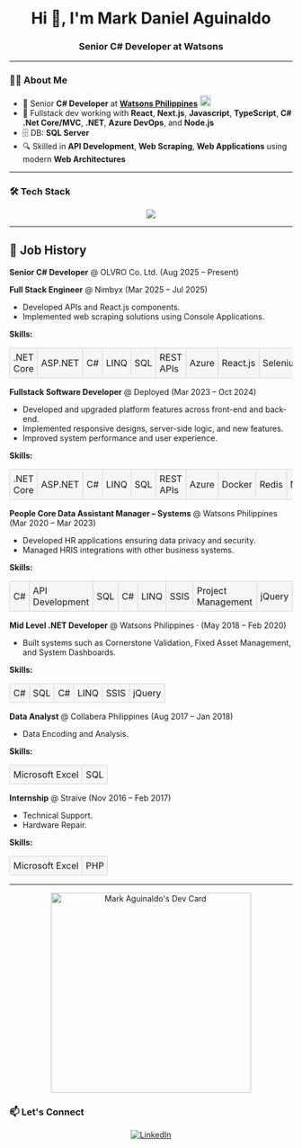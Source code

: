 <h1 align="center">Hi 👋, I'm Mark Daniel Aguinaldo</h1>
<h3 align="center">Senior C# Developer at Watsons</h3>

---

### 🧑‍💻 About Me

- 💼 Senior **C# Developer** at <a href="https://www.linkedin.com/company/watsonsphilippines/posts/?feedView=all" target="_blank"><strong>Watsons Philippines</strong></a> <img src="https://media.licdn.com/dms/image/v2/D560BAQHhZAa3g4P42A/company-logo_200_200/company-logo_200_200/0/1690879010455/watsonsphilippines_logo?e=1757548800&v=beta&t=VgX1MhpOVV2KFRE-78vu_zZAdl4AMzknZ0MwD7e-jIg" alt="Watsons Logo" width="20" height="20" />
- 🧩 Fullstack dev working with **React**, **Next.js**, **Javascript**, **TypeScript**, **C# .Net Core/MVC**, **.NET**, **Azure DevOps**, and **Node.js**
- 🗄️  DB: **SQL Server**
- 🔍 Skilled in **API Development**, **Web Scraping**, **Web Applications** using modern **Web Architectures**

---

### 🛠️ Tech Stack

<p align="center">
  <img src="https://skillicons.dev/icons?i=cs,dotnet,nodejs,react,nextjs,ts,js,html,css,azure,git,vscode" />
</p>

---

## 💼 Job History

**Senior C# Developer** @ OLVRO Co. Ltd. (Aug 2025 – Present)

**Full Stack Engineer** @ Nimbyx (Mar 2025 – Jul 2025)  
- Developed APIs and React.js components.  
- Implemented web scraping solutions using Console Applications.    

**Skills:**
  <table>
  <tr>
    <td style="border:1px solid #d3d3d3; border-radius:8px; padding:6px; background-color:#f6f6f6;">.NET Core</td>
    <td style="border:1px solid #d3d3d3; border-radius:8px; padding:6px; background-color:#f6f6f6;">ASP.NET</td>
    <td style="border:1px solid #d3d3d3; border-radius:8px; padding:6px; background-color:#f6f6f6;">C#</td>
    <td style="border:1px solid #d3d3d3; border-radius:8px; padding:6px; background-color:#f6f6f6;">LINQ</td>
    <td style="border:1px solid #d3d3d3; border-radius:8px; padding:6px; background-color:#f6f6f6;">SQL</td>
    <td style="border:1px solid #d3d3d3; border-radius:8px; padding:6px; background-color:#f6f6f6;">REST APIs</td>
    <td style="border:1px solid #d3d3d3; border-radius:8px; padding:6px; background-color:#f6f6f6;">Azure</td>
    <td style="border:1px solid #d3d3d3; border-radius:8px; padding:6px; background-color:#f6f6f6;">React.js</td>
    <td style="border:1px solid #d3d3d3; border-radius:8px; padding:6px; background-color:#f6f6f6;">Selenium</td>
    <td style="border:1px solid #d3d3d3; border-radius:8px; padding:6px; background-color:#f6f6f6;">Node.js</td>
  </tr>
</table>
  
**Fullstack Software Developer** @ Deployed (Mar 2023 – Oct 2024)
- Developed and upgraded platform features across front-end and back-end.  
- Implemented responsive designs, server-side logic, and new features.  
- Improved system performance and user experience.    

**Skills:**
  <table>
  <tr>
    <td style="border:1px solid #d3d3d3; border-radius:8px; padding:6px; background-color:#f6f6f6;">.NET Core</td>
    <td style="border:1px solid #d3d3d3; border-radius:8px; padding:6px; background-color:#f6f6f6;">ASP.NET</td>
    <td style="border:1px solid #d3d3d3; border-radius:8px; padding:6px; background-color:#f6f6f6;">C#</td>
    <td style="border:1px solid #d3d3d3; border-radius:8px; padding:6px; background-color:#f6f6f6;">LINQ</td>
    <td style="border:1px solid #d3d3d3; border-radius:8px; padding:6px; background-color:#f6f6f6;">SQL</td>
    <td style="border:1px solid #d3d3d3; border-radius:8px; padding:6px; background-color:#f6f6f6;">REST APIs</td>
    <td style="border:1px solid #d3d3d3; border-radius:8px; padding:6px; background-color:#f6f6f6;">Azure</td>
    <td style="border:1px solid #d3d3d3; border-radius:8px; padding:6px; background-color:#f6f6f6;">Docker</td>
    <td style="border:1px solid #d3d3d3; border-radius:8px; padding:6px; background-color:#f6f6f6;">Redis</td>
    <td style="border:1px solid #d3d3d3; border-radius:8px; padding:6px; background-color:#f6f6f6;">Node.js</td>
  </tr>
</table>

**People Core Data Assistant Manager – Systems** @ Watsons Philippines (Mar 2020 – Mar 2023)
- Developed HR applications ensuring data privacy and security.  
- Managed HRIS integrations with other business systems.    

**Skills:**
  <table>
  <tr>
    <td style="border:1px solid #d3d3d3; border-radius:8px; padding:6px; background-color:#f6f6f6;">C#</td>
    <td style="border:1px solid #d3d3d3; border-radius:8px; padding:6px; background-color:#f6f6f6;">API Development</td>
    <td style="border:1px solid #d3d3d3; border-radius:8px; padding:6px; background-color:#f6f6f6;">SQL</td>
    <td style="border:1px solid #d3d3d3; border-radius:8px; padding:6px; background-color:#f6f6f6;">C#</td>
    <td style="border:1px solid #d3d3d3; border-radius:8px; padding:6px; background-color:#f6f6f6;">LINQ</td>
    <td style="border:1px solid #d3d3d3; border-radius:8px; padding:6px; background-color:#f6f6f6;">SSIS</td>
    <td style="border:1px solid #d3d3d3; border-radius:8px; padding:6px; background-color:#f6f6f6;">Project Management</td>
    <td style="border:1px solid #d3d3d3; border-radius:8px; padding:6px; background-color:#f6f6f6;">jQuery </td>
  </tr>
</table>

**Mid Level .NET Developer** @ Watsons Philippines · (May 2018 – Feb 2020) 
- Built systems such as Cornerstone Validation, Fixed Asset Management, and System Dashboards.    

**Skills:**
  <table>
  <tr>
    <td style="border:1px solid #d3d3d3; border-radius:8px; padding:6px; background-color:#f6f6f6;">C#</td>
    <td style="border:1px solid #d3d3d3; border-radius:8px; padding:6px; background-color:#f6f6f6;">SQL</td>
    <td style="border:1px solid #d3d3d3; border-radius:8px; padding:6px; background-color:#f6f6f6;">C#</td>
    <td style="border:1px solid #d3d3d3; border-radius:8px; padding:6px; background-color:#f6f6f6;">LINQ</td>
    <td style="border:1px solid #d3d3d3; border-radius:8px; padding:6px; background-color:#f6f6f6;">SSIS</td>
    <td style="border:1px solid #d3d3d3; border-radius:8px; padding:6px; background-color:#f6f6f6;">jQuery </td>
  </tr>
</table>

**Data Analyst** @ Collabera Philippines (Aug 2017 – Jan 2018) 
- Data Encoding and Analysis.    

**Skills:**
  <table>
  <tr>
    <td style="border:1px solid #d3d3d3; border-radius:8px; padding:6px; background-color:#f6f6f6;">Microsoft Excel</td>
    <td style="border:1px solid #d3d3d3; border-radius:8px; padding:6px; background-color:#f6f6f6;">SQL</td>
  </tr>
</table>

**Internship** @ Straive (Nov 2016 – Feb 2017) 
- Technical Support.
- Hardware Repair.    

**Skills:**
  <table>
  <tr>
    <td style="border:1px solid #d3d3d3; border-radius:8px; padding:6px; background-color:#f6f6f6;">Microsoft Excel</td>
    <td style="border:1px solid #d3d3d3; border-radius:8px; padding:6px; background-color:#f6f6f6;">PHP</td>
  </tr>
</table>

---

<p align="center">
  <a href="https://app.daily.dev/trico112">
    <img src="https://api.daily.dev/devcards/v2/mfC7Buu1vjbhiqwMVTV8t.png?type=default&r=ufa" width="356" alt="Mark Aguinaldo's Dev Card"/>
  </a>
</p>

### 📫 Let's Connect

<p align="center">
  <a href="https://www.linkedin.com/in/mark-aguinaldo-7bba32142/" target="_blank">
    <img src="https://img.shields.io/badge/LinkedIn-Mark%20Aguinaldo-blue?style=for-the-badge&logo=linkedin" alt="LinkedIn" />
  </a>
</p>
